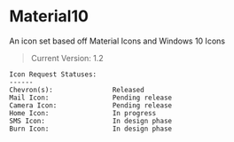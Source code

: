 # Material10
An icon set based off Material Icons and Windows 10 Icons

> Current Version: 1.2

```
Icon Request Statuses:
------
Chevron(s):               Released
Mail Icon:                Pending release
Camera Icon:              Pending release
Home Icon:                In progress
SMS Icon:                 In design phase
Burn Icon:                In design phase
```
